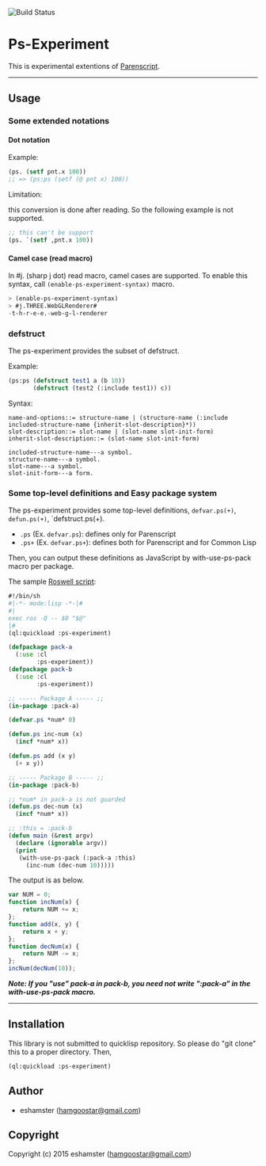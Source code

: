 ![Build Status](https://circleci.com/gh/eshamster/ps-experiment.png?style=shield)

# Ps-Experiment

This is experimental extentions of [Parenscript](https://common-lisp.net/project/parenscript).

----

## Usage

### Some extended notations

#### Dot notation

Example: 

```lisp
(ps. (setf pnt.x 100))
;; => (ps:ps (setf (@ pnt x) 100))
```

Limitation:

this conversion is done after reading. So the following example is not supported. 

```lisp
;; this can't be support
(ps. `(setf ,pnt.x 100))
```

#### Camel case (read macro)

In \#j. (sharp j dot) read macro, camel cases are supported. To enable this syntax, call `(enable-ps-experiment-syntax)` macro.

```lisp
> (enable-ps-experiment-syntax)
> #j.THREE.WebGLRenderer#
-t-h-r-e-e.-web-g-l-renderer
```

### defstruct

The ps-experiment provides the subset of defstruct.

Example:

```lisp
(ps:ps (defstruct test1 a (b 10))
       (defstruct (test2 (:include test1)) c))
```

Syntax:

```text
name-and-options::= structure-name | (structure-name (:include included-structure-name {inherit-slot-description}*))
slot-description::= slot-name | (slot-name slot-init-form)
inherit-slot-description::= (slot-name slot-init-form)

included-structure-name---a symbol.
structure-name---a symbol.
slot-name---a symbol.
slot-init-form---a form.
```

### Some top-level definitions and Easy package system

The ps-experiment provides some top-level definitions, `defvar.ps(+)`, `defun.ps(+)`, `defstruct.ps(+).

- `.ps` (Ex. `defvar.ps`): defines only for Parenscript
- `.ps+` (Ex. `defvar.ps+`): defines both for Parenscript and for Common Lisp

Then, you can output these definitions as JavaScript by with-use-ps-pack macro per package. 

The sample [Roswell script](https://github.com/snmsts/roswell):

```lisp
#!/bin/sh
#|-*- mode:lisp -*-|#
#|
exec ros -Q -- $0 "$@"
|#
(ql:quickload :ps-experiment)

(defpackage pack-a
  (:use :cl
        :ps-experiment))
(defpackage pack-b
  (:use :cl
        :ps-experiment))

;; ----- Package A ----- ;;
(in-package :pack-a)

(defvar.ps *num* 0)

(defun.ps inc-num (x)
  (incf *num* x))

(defun.ps add (x y)
  (+ x y))

;; ----- Package B ----- ;;
(in-package :pack-b)

;; *num* in pack-a is not guarded
(defun.ps dec-num (x) 
  (incf *num* x))

;; :this = :pack-b
(defun main (&rest argv)
  (declare (ignorable argv))
  (print
   (with-use-ps-pack (:pack-a :this)
     (inc-num (dec-num 10)))))
```

The output is as below.

```javascript
var NUM = 0;
function incNum(x) {
    return NUM += x;
};
function add(x, y) {
    return x + y;
};
function decNum(x) {
    return NUM -= x;
};
incNum(decNum(10));
```

***Note: If you "use" pack-a in pack-b, you need not write ":pack-a" in the with-use-ps-pack macro.***

----

## Installation

This library is not submitted to quicklisp repository. So please do "git clone" this to a proper directory. Then,

```lisp
(ql:quickload :ps-experiment)
```

## Author

* eshamster (hamgoostar@gmail.com)

## Copyright

Copyright (c) 2015 eshamster (hamgoostar@gmail.com)

